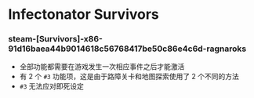 # Infectonator Survivors

### steam-[Survivors]-x86-91d16baea44b9014618c56768417be50c86e4c6d-ragnaroks
- 全部功能都需要在游戏发生一次相应事件之后才能激活
- 有 2 个 `#3` 功能项，这是由于路障关卡和地图探索使用了 2 个不同的方法
- `#3` 无法应对即死设定